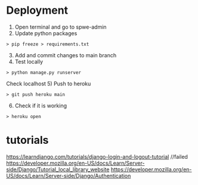# Deployment
1) Open terminal and go to spwe-admin
2) Update python packages
```
> pip freeze > requirements.txt
```
3) Add and commit changes to main branch
4) Test locally
```
> python manage.py runserver
```
Check localhost
5) Push to heroku
```
> git push heroku main
```
6) Check if it is working
```
> heroku open
```


# tutorials
https://learndjango.com/tutorials/django-login-and-logout-tutorial //failed
https://developer.mozilla.org/en-US/docs/Learn/Server-side/Django/Tutorial_local_library_website
https://developer.mozilla.org/en-US/docs/Learn/Server-side/Django/Authentication